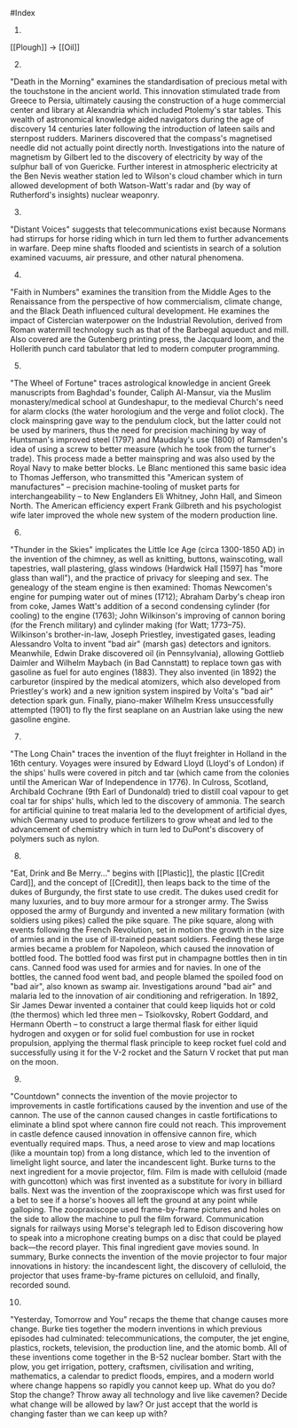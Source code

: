 #Index 

1. 
[[Plough]] → [[Oil]]


2.
"Death in the Morning" examines the standardisation of precious metal with the touchstone in the ancient world. This innovation stimulated trade from Greece to Persia, ultimately causing the construction of a huge commercial center and library at Alexandria which included Ptolemy's star tables. This wealth of astronomical knowledge aided navigators during the age of discovery 14 centuries later following the introduction of lateen sails and sternpost rudders. Mariners discovered that the compass's magnetised needle did not actually point directly north. Investigations into the nature of magnetism by Gilbert led to the discovery of electricity by way of the sulphur ball of von Guericke. Further interest in atmospheric electricity at the Ben Nevis weather station led to Wilson's cloud chamber which in turn allowed development of both Watson-Watt's radar and (by way of Rutherford's insights) nuclear weaponry.

3. 
"Distant Voices" suggests that telecommunications exist because Normans had stirrups for horse riding which in turn led them to further advancements in warfare. Deep mine shafts flooded and scientists in search of a solution examined vacuums, air pressure, and other natural phenomena.

4. 
"Faith in Numbers" examines the transition from the Middle Ages to the Renaissance from the perspective of how commercialism, climate change, and the Black Death influenced cultural development. He examines the impact of Cistercian waterpower on the Industrial Revolution, derived from Roman watermill technology such as that of the Barbegal aqueduct and mill. Also covered are the Gutenberg printing press, the Jacquard loom, and the Hollerith punch card tabulator that led to modern computer programming.

5.
"The Wheel of Fortune" traces astrological knowledge in ancient Greek manuscripts from Baghdad's founder, Caliph Al-Mansur, via the Muslim monastery/medical school at Gundeshapur, to the medieval Church's need for alarm clocks (the water horologium and the verge and foliot clock). The clock mainspring gave way to the pendulum clock, but the latter could not be used by mariners, thus the need for precision machining by way of Huntsman's improved steel (1797) and Maudslay's use (1800) of Ramsden's idea of using a screw to better measure (which he took from the turner's trade). This process made a better mainspring and was also used by the Royal Navy to make better blocks. Le Blanc mentioned this same basic idea to Thomas Jefferson, who transmitted this "American system of manufactures" – precision machine-tooling of musket parts for interchangeability – to New Englanders Eli Whitney, John Hall, and Simeon North. The American efficiency expert Frank Gilbreth and his psychologist wife later improved the whole new system of the modern production line.

6.
"Thunder in the Skies" implicates the Little Ice Age (circa 1300-1850 AD) in the invention of the chimney, as well as knitting, buttons, wainscoting, wall tapestries, wall plastering, glass windows (Hardwick Hall [1597] has "more glass than wall"), and the practice of privacy for sleeping and sex. The genealogy of the steam engine is then examined: Thomas Newcomen's engine for pumping water out of mines (1712); Abraham Darby's cheap iron from coke, James Watt's addition of a second condensing cylinder (for cooling) to the engine (1763); John Wilkinson's improving of cannon boring (for the French military) and cylinder making (for Watt; 1773–75). Wilkinson's brother-in-law, Joseph Priestley, investigated gases, leading Alessandro Volta to invent "bad air" (marsh gas) detectors and ignitors. Meanwhile, Edwin Drake discovered oil (in Pennsylvania), allowing Gottlieb Daimler and Wilhelm Maybach (in Bad Cannstatt) to replace town gas with gasoline as fuel for auto engines (1883). They also invented (in 1892) the carburetor (inspired by the medical atomizers, which also developed from Priestley's work) and a new ignition system inspired by Volta's "bad air" detection spark gun. Finally, piano-maker Wilhelm Kress unsuccessfully attempted (1901) to fly the first seaplane on an Austrian lake using the new gasoline engine.

7.
"The Long Chain" traces the invention of the fluyt freighter in Holland in the 16th century. Voyages were insured by Edward Lloyd (Lloyd's of London) if the ships' hulls were covered in pitch and tar (which came from the colonies until the American War of Independence in 1776). In Culross, Scotland, Archibald Cochrane (9th Earl of Dundonald) tried to distill coal vapour to get coal tar for ships' hulls, which led to the discovery of ammonia. The search for artificial quinine to treat malaria led to the development of artificial dyes, which Germany used to produce fertilizers to grow wheat and led to the advancement of chemistry which in turn led to DuPont's discovery of polymers such as nylon.

8.
"Eat, Drink and Be Merry..." begins with [[Plastic]], the plastic [[Credit Card]], and the concept of [[Credit]], then leaps back to the time of the dukes of Burgundy, the first state to use credit. The dukes used credit for many luxuries, and to buy more armour for a stronger army. The Swiss opposed the army of Burgundy and invented a new military formation (with soldiers using pikes) called the pike square. The pike square, along with events following the French Revolution, set in motion the growth in the size of armies and in the use of ill-trained peasant soldiers. Feeding these large armies became a problem for Napoleon, which caused the innovation of bottled food. The bottled food was first put in champagne bottles then in tin cans. Canned food was used for armies and for navies. In one of the bottles, the canned food went bad, and people blamed the spoiled food on "bad air", also known as swamp air. Investigations around "bad air" and malaria led to the innovation of air conditioning and refrigeration. In 1892, Sir James Dewar invented a container that could keep liquids hot or cold (the thermos) which led three men – Tsiolkovsky, Robert Goddard, and Hermann Oberth – to construct a large thermal flask for either liquid hydrogen and oxygen or for solid fuel combustion for use in rocket propulsion, applying the thermal flask principle to keep rocket fuel cold and successfully using it for the V-2 rocket and the Saturn V rocket that put man on the moon.

9.
"Countdown" connects the invention of the movie projector to improvements in castle fortifications caused by the invention and use of the cannon. The use of the cannon caused changes in castle fortifications to eliminate a blind spot where cannon fire could not reach. This improvement in castle defence caused innovation in offensive cannon fire, which eventually required maps. Thus, a need arose to view and map locations (like a mountain top) from a long distance, which led to the invention of limelight light source, and later the incandescent light. Burke turns to the next ingredient for a movie projector, film. Film is made with celluloid (made with guncotton) which was first invented as a substitute for ivory in billiard balls. Next was the invention of the zoopraxiscope which was first used for a bet to see if a horse's hooves all left the ground at any point while galloping. The zoopraxiscope used frame-by-frame pictures and holes on the side to allow the machine to pull the film forward. Communication signals for railways using Morse's telegraph led to Edison discovering how to speak into a microphone creating bumps on a disc that could be played back—the record player. This final ingredient gave movies sound. In summary, Burke connects the invention of the movie projector to four major innovations in history: the incandescent light, the discovery of celluloid, the projector that uses frame-by-frame pictures on celluloid, and finally, recorded sound.
   
10.
"Yesterday, Tomorrow and You" recaps the theme that change causes more change. Burke ties together the modern inventions in which previous episodes had culminated: telecommunications, the computer, the jet engine, plastics, rockets, television, the production line, and the atomic bomb. All of these inventions come together in the B-52 nuclear bomber. Start with the plow, you get irrigation, pottery, craftsmen, civilisation and writing, mathematics, a calendar to predict floods, empires, and a modern world where change happens so rapidly you cannot keep up. What do you do? Stop the change? Throw away all technology and live like cavemen? Decide what change will be allowed by law? Or just accept that the world is changing faster than we can keep up with?